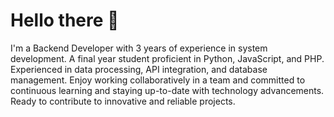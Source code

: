 # Hello there 👋

I'm a Backend Developer with 3 years of experience in system development. A final year student proficient in Python, JavaScript, and PHP. Experienced in data processing, API integration, and database management. Enjoy working collaboratively in a team and committed to continuous learning and staying up-to-date with technology advancements. Ready to contribute to innovative and reliable projects.
